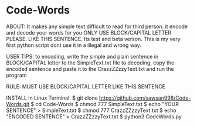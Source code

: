 # Code-Words

ABOUT:
It makes any simple text difficult to read for third person. 
it encode and decode your words for you
ONLY USE BLOCK/CAPITAL LETTER PLEASE. LIKE THIS SENTENCE.
Its test and beta verson.
This is my very first python script 
dont use it in a illegal and wrong way.

USER TIPS:
to encoding, write the simple and plain sentence in BLOCK/CAPITAL letter to the SimpleText.txt file
to decoding, copy the encoded sentence and paste it to the CrazzZZzzyText.txt
and run the program

RULE:
MUST USE BLOCK/CAPITAL LETTER LIKE THIS SENTENCE

INSTALL in Linux Terminal:
$ git clone https://github.com/sawsan998/Code-Words.git
$ cd Code-Words
$ chmod 777 SimpleText.txt
$ echo "YOUR SENTENCE" > SimpleText.txt
$ chmod 777 CrazzZZzzyText.txt
$ echo "ENCODED SENTENCE" > CrazzZZzzyText.txt
$ python3 CodeWords.py
